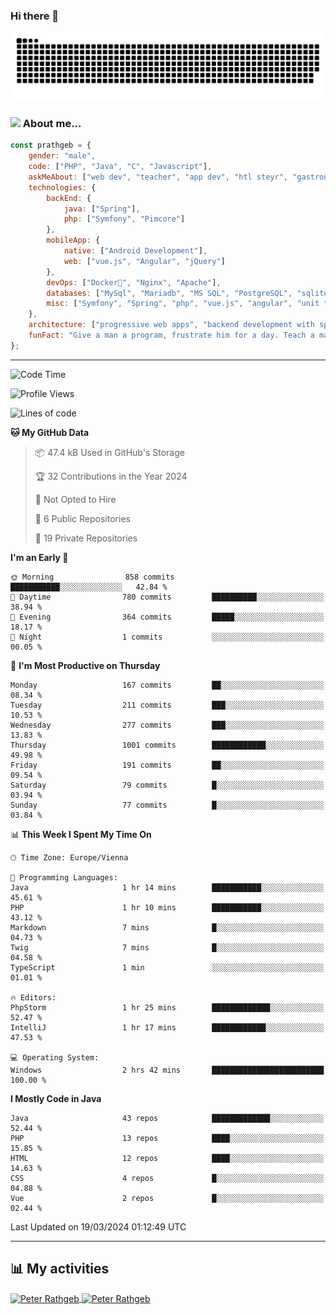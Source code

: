 ### Hi there 👋

<div align="center">
  <img  src="https://github.com/1999AZZAR/1999AZZAR/blob/main/resources/img/grid-snake.svg"
       alt="snake" />
</div>

### <img src="https://media.giphy.com/media/VgCDAzcKvsR6OM0uWg/giphy.gif" width="50"> About me...  

```javascript
const prathgeb = {
    gender: "male",
    code: ["PHP", "Java", "C", "Javascript"],
    askMeAbout: ["web dev", "teacher", "app dev", "htl steyr", "gastronaut"],
    technologies: {
        backEnd: {
            java: ["Spring"],
            php: ["Symfony", "Pimcore"]
        },
        mobileApp: {
            native: ["Android Development"],
            web: ["vue.js", "Angular", "jQuery"]
        },
        devOps: ["Docker🐳", "Nginx", "Apache"],
        databases: ["MySql", "Mariadb", "MS SQL", "PostgreSQL", "sqlite"],
        misc: ["Symfony", "Spring", "php", "vue.js", "angular", "unit testing", "ci/cd using github actions"]
    },
    architecture: ["progressive web apps", "backend development with spring", "backend development with symfony"],
    funFact: "Give a man a program, frustrate him for a day. Teach a man to program, frustrate him for a lifetime."
};
```

---
<!--START_SECTION:waka-->
![Code Time](http://img.shields.io/badge/Code%20Time-564%20hrs%2026%20mins-blue)

![Profile Views](http://img.shields.io/badge/Profile%20Views-0-blue)

![Lines of code](https://img.shields.io/badge/From%20Hello%20World%20I%27ve%20Written-2.6%20million%20lines%20of%20code-blue)

**🐱 My GitHub Data** 

> 📦 47.4 kB Used in GitHub's Storage 
 > 
> 🏆 32 Contributions in the Year 2024
 > 
> 🚫 Not Opted to Hire
 > 
> 📜 6 Public Repositories 
 > 
> 🔑 19 Private Repositories 
 > 
**I'm an Early 🐤** 

```text
🌞 Morning                858 commits         ███████████░░░░░░░░░░░░░░   42.84 % 
🌆 Daytime                780 commits         ██████████░░░░░░░░░░░░░░░   38.94 % 
🌃 Evening                364 commits         █████░░░░░░░░░░░░░░░░░░░░   18.17 % 
🌙 Night                  1 commits           ░░░░░░░░░░░░░░░░░░░░░░░░░   00.05 % 
```
📅 **I'm Most Productive on Thursday** 

```text
Monday                   167 commits         ██░░░░░░░░░░░░░░░░░░░░░░░   08.34 % 
Tuesday                  211 commits         ███░░░░░░░░░░░░░░░░░░░░░░   10.53 % 
Wednesday                277 commits         ███░░░░░░░░░░░░░░░░░░░░░░   13.83 % 
Thursday                 1001 commits        ████████████░░░░░░░░░░░░░   49.98 % 
Friday                   191 commits         ██░░░░░░░░░░░░░░░░░░░░░░░   09.54 % 
Saturday                 79 commits          █░░░░░░░░░░░░░░░░░░░░░░░░   03.94 % 
Sunday                   77 commits          █░░░░░░░░░░░░░░░░░░░░░░░░   03.84 % 
```


📊 **This Week I Spent My Time On** 

```text
🕑︎ Time Zone: Europe/Vienna

💬 Programming Languages: 
Java                     1 hr 14 mins        ███████████░░░░░░░░░░░░░░   45.61 % 
PHP                      1 hr 10 mins        ███████████░░░░░░░░░░░░░░   43.12 % 
Markdown                 7 mins              █░░░░░░░░░░░░░░░░░░░░░░░░   04.73 % 
Twig                     7 mins              █░░░░░░░░░░░░░░░░░░░░░░░░   04.58 % 
TypeScript               1 min               ░░░░░░░░░░░░░░░░░░░░░░░░░   01.01 % 

🔥 Editors: 
PhpStorm                 1 hr 25 mins        █████████████░░░░░░░░░░░░   52.47 % 
IntelliJ                 1 hr 17 mins        ████████████░░░░░░░░░░░░░   47.53 % 

💻 Operating System: 
Windows                  2 hrs 42 mins       █████████████████████████   100.00 % 
```

**I Mostly Code in Java** 

```text
Java                     43 repos            █████████████░░░░░░░░░░░░   52.44 % 
PHP                      13 repos            ████░░░░░░░░░░░░░░░░░░░░░   15.85 % 
HTML                     12 repos            ████░░░░░░░░░░░░░░░░░░░░░   14.63 % 
CSS                      4 repos             █░░░░░░░░░░░░░░░░░░░░░░░░   04.88 % 
Vue                      2 repos             █░░░░░░░░░░░░░░░░░░░░░░░░   02.44 % 
```




 Last Updated on 19/03/2024 01:12:49 UTC
<!--END_SECTION:waka-->

---
  ## 📊 My activities
  <a href="https://github.com/prathgeb">
    <img width=450 height=170 align="center" alt="Peter Rathgeb" src="https://github-readme-stats.vercel.app/api?username=prathgeb&include_all_commits=true&count_private=true&theme=midnight-purple&show_icons=true&bg_color=0D1117&hide_border=true" />
  </a>
  <a href="https://github.com/prathgeb">
    <img align="center" alt="Peter Rathgeb" src="https://github-readme-stats.vercel.app/api/top-langs/?username=prathgeb&include_all_commits=true&count_private=true&theme=midnight-purple&show_icons=true&layout=compact&bg_color=0D1117&hide_border=true" />
  </a>
